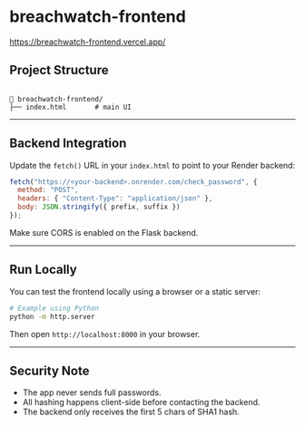 # breachwatch-frontend
https://breachwatch-frontend.vercel.app/
## Project Structure

````

📁 breachwatch-frontend/
├── index.html       # main UI

````

---

##  Backend Integration

Update the `fetch()` URL in your `index.html` to point to your Render backend:

```js
fetch("https://<your-backend>.onrender.com/check_password", {
  method: "POST",
  headers: { "Content-Type": "application/json" },
  body: JSON.stringify({ prefix, suffix })
});
````

Make sure CORS is enabled on the Flask backend.

---

##  Run Locally

You can test the frontend locally using a browser or a static server:

```bash
# Example using Python
python -m http.server
```

Then open `http://localhost:8000` in your browser.

---

##  Security Note

* The app never sends full passwords.
* All hashing happens client-side before contacting the backend.
* The backend only receives the first 5 chars of SHA1 hash.
